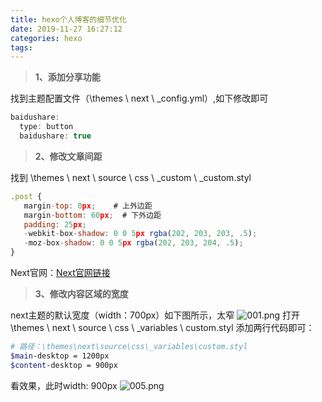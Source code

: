 ```yaml
---
title: hexo个人博客的细节优化
date: 2019-11-27 16:27:12
categories: hexo
tags:
---
```

> **1、添加分享功能**

找到主题配置文件（\themes \ next \ _config.yml）,如下修改即可
```javascript
baidushare: 
  type: button
  baidushare: true
```
<!--more-->
> **2、修改文章间距**
> 
找到 \themes \ next \ source \ css \ _custom \ _custom.styl
```javascript
.post {
   margin-top: 0px;    # 上外边距
   margin-bottom: 60px;  # 下外边距
   padding: 25px;
   -webkit-box-shadow: 0 0 5px rgba(202, 203, 203, .5);
   -moz-box-shadow: 0 0 5px rgba(202, 203, 204, .5);
}
```
Next官网：[Next官网链接](http://theme-next.iissnan.com/theme-settings.html#syntax-highlight-scheme)
> **3、修改内容区域的宽度**

next主题的默认宽度（width：700px）如下图所示，太窄
![001.png](https://imgconvert.csdnimg.cn/aHR0cHM6Ly9pLmxvbGkubmV0LzIwMTkvMTEvMjgvV3lMb1JReEdpWjVQU0ROLnBuZw?x-oss-process=image/format,png)
打开 \themes \ next \ source \ css \ _variables \ custom.styl 添加两行代码即可：

```bash
# 路径：\themes\next\source\css\_variables\custom.styl
$main-desktop = 1200px 
$content-desktop = 900px
```
看效果，此时width: 900px
![005.png](https://imgconvert.csdnimg.cn/aHR0cHM6Ly9pLmxvbGkubmV0LzIwMTkvMTEvMjgvbzZENGtnZnZXckhTalA1LnBuZw?x-oss-process=image/format,png)